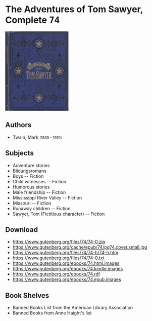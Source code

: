 # The Adventures of Tom Sawyer, Complete <kbd>74</kbd>

![](./cover.medium.jpg "")

## Authors


 - Twain, Mark <small>(1835 - 1910)</small>

## Subjects


 - Adventure stories
 - Bildungsromans
 - Boys -- Fiction
 - Child witnesses -- Fiction
 - Humorous stories
 - Male friendship -- Fiction
 - Mississippi River Valley -- Fiction
 - Missouri -- Fiction
 - Runaway children -- Fiction
 - Sawyer, Tom (Fictitious character) -- Fiction

## Download


 - https://www.gutenberg.org/files/74/74-0.zip
 - https://www.gutenberg.org/cache/epub/74/pg74.cover.small.jpg
 - https://www.gutenberg.org/files/74/74-h/74-h.htm
 - https://www.gutenberg.org/files/74/74-0.txt
 - https://www.gutenberg.org/ebooks/74.html.images
 - https://www.gutenberg.org/ebooks/74.kindle.images
 - https://www.gutenberg.org/ebooks/74.rdf
 - https://www.gutenberg.org/ebooks/74.epub.images

## Book Shelves


 - Banned Books List from the American Library Association
 - Banned Books from Anne Haight's list
